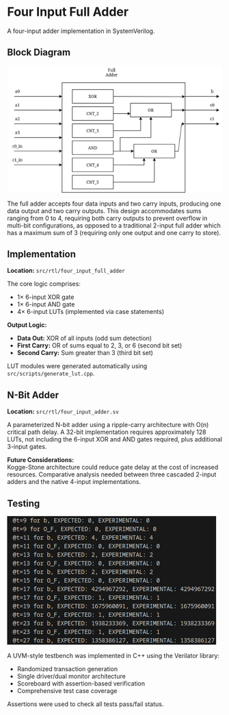 # Four Input Full Adder

A four-input adder implementation in SystemVerilog.

## Block Diagram

![](docs/img/full_adder.png "Full Adder")

The full adder accepts four data inputs and two carry inputs, producing one data output and two carry outputs. This design accommodates sums ranging from 0 to 4, requiring both carry outputs to prevent overflow in multi-bit configurations, as opposed to a traditional 2-input full adder which has a maximum sum of 3 (requiring only one output and one carry to store).

## Implementation

**Location:** `src/rtl/four_input_full_adder`

The core logic comprises:
- 1× 6-input XOR gate
- 1× 6-input AND gate  
- 4× 6-input LUTs (implemented via case statements)

**Output Logic:**
- **Data Out:** XOR of all inputs (odd sum detection)
- **First Carry:** OR of sums equal to 2, 3, or 6 (second bit set)
- **Second Carry:** Sum greater than 3 (third bit set)

LUT modules were generated automatically using `src/scripts/generate_lut.cpp`.

## N-Bit Adder

**Location:** `src/rtl/four_input_adder.sv`

A parameterized N-bit adder using a ripple-carry architecture with O(n) critical path delay. A 32-bit implementation requires approximately 128 LUTs, not including the 6-input XOR and AND gates required, plus additional 3-input gates.

**Future Considerations:**  
Kogge-Stone architecture could reduce gate delay at the cost of increased resources. Comparative analysis needed between three cascaded 2-input adders and the native 4-input implementations.

## Testing
![](docs/img/tests.png "Sample Testing")

A UVM-style testbench was implemented in C++ using the Verilator library:
- Randomized transaction generation
- Single driver/dual monitor architecture  
- Scoreboard with assertion-based verification
- Comprehensive test case coverage

Assertions were used to check all tests pass/fail status.